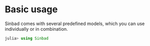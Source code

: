 # Basic usage

Sinbad comes with several predefined models, which you can use individually or in combination.

```julia
julia> using Sinbad
```
